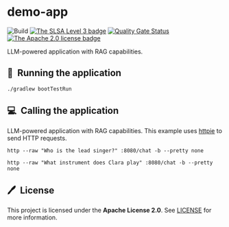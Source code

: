 # demo-app

![Build](https://github.com/arconia-io/demo-app/actions/workflows/commit-stage.yml/badge.svg)
[![The SLSA Level 3 badge](https://slsa.dev/images/gh-badge-level3.svg)](https://slsa.dev/spec/v1.0/levels)
[![Quality Gate Status](https://sonarcloud.io/api/project_badges/measure?project=arconia-io_demo-app&metric=alert_status)](https://sonarcloud.io/summary/new_code?id=arconia-io_demo-app)
[![The Apache 2.0 license badge](https://img.shields.io/badge/License-Apache_2.0-blue.svg)](https://opensource.org/licenses/Apache-2.0)

LLM-powered application with RAG capabilities.

## 🚀&nbsp; Running the application

```shell
./gradlew bootTestRun
```

## 💻&nbsp; Calling the application

LLM-powered application with RAG capabilities.
This example uses [httpie](https://httpie.io) to send HTTP requests.

```shell
http --raw "Who is the lead singer?" :8080/chat -b --pretty none
```

```shell
http --raw "What instrument does Clara play" :8080/chat -b --pretty none
```

## 🖊️&nbsp; License

This project is licensed under the **Apache License 2.0**. See [LICENSE](LICENSE) for more information.
